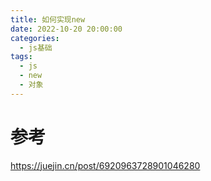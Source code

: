 ```yaml
---
title: 如何实现new
date: 2022-10-20 20:00:00
categories:
  - js基础
tags:
  - js
  - new
  - 对象
---
```


# 参考

https://juejin.cn/post/6920963728901046280
